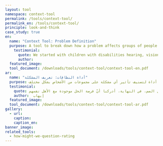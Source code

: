 ```yaml
---
layout: tool
namespace: context-tool
permalink: /tools/context-tool/
permalink_en: /tools/context-tool/
principle: look-and-think
case_study: true
en:
  name: "Context Tool: Problem Definition"
  purpose: A tool to break down how a problem affects groups of people differently. 
    testimonial:
      quote: We started with children with disabilities hearing, vision and physical. Our first instinct after using the tool was to start on the national level, which was to go to the government school. The schools were limited to only 10 and they were far away from the people who needed to access them. The tool helped us explore the different stakeholders in the context we were working in. We moved from understanding the needs of government schools to the centers offering services to deaf children, to finally realizing that the opportunity space was with the parents.
      author:
  featured_image:
  tool_document: /downloads/tools/context-tool/context-tool-en.pdf
ar:
  name: "أداة النطاقات: تعريف المشكلة"
  purpose: إيجاد أداة لتصنيف تأثير أي مشكلة على مجموعات من الأشخاص بشكل مختلف.
  testimonial:
    quote: بدأنا بالأطفال الذين يعانون إعاقات سمعية، وبصرية، وجسدية. حدسنا الأوليّ كان أن نستخدم هذه الأداة للبدء بالنطاق الوطني عن طريق زيارة المدارس الحكومية. عدد المدارس المخصصة للأطفال الصم كان 10 مدارس فقط وكانت بعيدة عن الأشخاص المحتاجين إليها. ساعدتنا هذه الأداة في استكشاف أصحاب العلاقة المتنوعين في النطاق الذي كنا نعمل عليه. وهكذا انتقلنا من فهم حاجات المدارس الحكومية إلى المراكز التي تقدم خدماتها للأطفال الصم، في النهاية، أدركنا أنّ فرصة الحل موجودة مع الأهل نفسهم
    author:  إيهاب
  featured_image:
  tool_document: /downloads/tools/context-tool/context-tool-ar.pdf
gallery:
  - url:
    caption:
    caption_en:
banner_image:
related_tools:
  - how-might-we-question-rating
---
```

